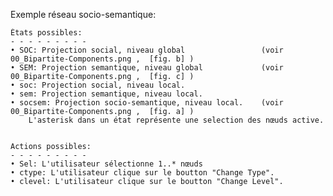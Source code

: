 Exemple réseau socio-semantique:

	États possibles:
	- - - - - - - - - 
	• SOC: Projection social, niveau global                 (voir  00_Bipartite-Components.png ,  [fig. b] )
	• SEM: Projection semantique, niveau global             (voir  00_Bipartite-Components.png ,  [fig. c] )
	• soc: Projection social, niveau local.
	• sem: Projection semantique, niveau local.
	• socsem: Projection socio-semantique, niveau local.    (voir  00_Bipartite-Components.png ,  [fig. a] )
		L'asterisk dans un état représente une selection des nœuds active.


	Actions possibles:
	- - - - - - - - - 
	• Sel: L'utilisateur sélectionne 1..* nœuds
	• ctype: L'utilisateur clique sur le boutton "Change Type".
	• clevel: L'utilisateur clique sur le boutton "Change Level".

